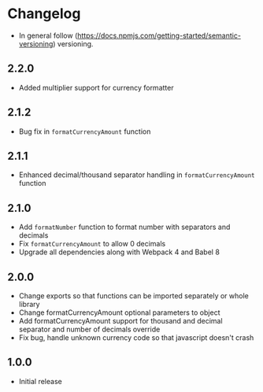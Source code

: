 # Changelog
* In general follow (https://docs.npmjs.com/getting-started/semantic-versioning) versioning.

## <next>

## 2.2.0
* Added multiplier support for currency formatter

## 2.1.2
* Bug fix in `formatCurrencyAmount` function

## 2.1.1
* Enhanced decimal/thousand separator handling in `formatCurrencyAmount` function

## 2.1.0
* Add `formatNumber` function to format number with separators and decimals
* Fix `formatCurrencyAmount` to allow 0 decimals
* Upgrade all dependencies along with Webpack 4 and Babel 8

## 2.0.0
* Change exports so that functions can be imported separately or whole library
* Change formatCurrencyAmount optional parameters to object
* Add formatCurrencyAmount support for thousand and decimal separator and number of decimals override
* Fix bug, handle unknown currency code so that javascript doesn't crash

## 1.0.0
* Initial release
